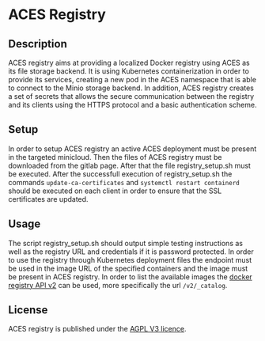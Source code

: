 # ACES Registry

## Description
ACES registry aims at providing a localized Docker registry using ACES as its file storage backend.
It is using Kubernetes containerization in order to provide its services, creating a new pod in the ACES namespace that is able to connect to the Minio storage backend.
In addition, ACES registry creates a set of secrets that allows the secure communication between the registry and its clients using the HTTPS protocol and a basic authentication scheme.

## Setup
In order to setup ACES registry an active ACES deployment must be present in the targeted minicloud.
Then the files of ACES registry must be downloaded from the gitlab page.
After that the file registry_setup.sh must be executed.
After the successfull execution of registry_setup.sh the commands `update-ca-certificates` and `systemctl restart containerd` should be executed on each client in order to ensure that the SSL certificates are updated.

## Usage
The script registry_setup.sh should output simple testing instructions as well as the registry URL and credentials if it is password protected. 
In order to use the registry through Kubernetes deployment files the endpoint must be used in the image URL of the specified containers and the image must be present in ACES registry.
In order to list the available images the [docker registry API v2](https://docs.docker.com/registry/spec/api/) can be used, more specifically the url `/v2/_catalog`.

## License
ACES registry is published under the [AGPL V3 licence](https://www.gnu.org/licenses/agpl-3.0.txt).

